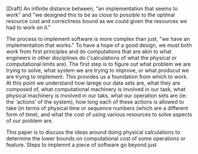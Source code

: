 [Draft]
An infinite distance between, "an implementation that seems to work" and "we designed this to be as close to possible to the optimal resource cost and correctness bound as we could given the resources we had to work on it."

The process to implement software is more complex than just, "we have an implementation that works."  To have a hope of a good design, we must both work from first principles and do computations that are akin to what engineers in other disciplines do ('calculations of what the physical or computational limits are).  The first step is to figure out what problem we are trying to solve, what system we are trying to improve, or what producut we are trying to implement.  This provides us a foundation from which to work. At this point we understand how larege our data sets are, what they are composed of, what computational machinery is involved in our task, what physical machinery is involved in our taks, what our operation sets are (ie: the 'actions' of the system), how long each of these actions is allowed to take (in terms of physical time or sequence numbers (which are a different form of time), and what the cost of using various resources to solve aspects of our problem are.

This paper is to discuss the ideas around doing physical calculations to determine the lower bounds on computational cost of some operations or feature.
Steps to implemnt a piece of software go beyond just
